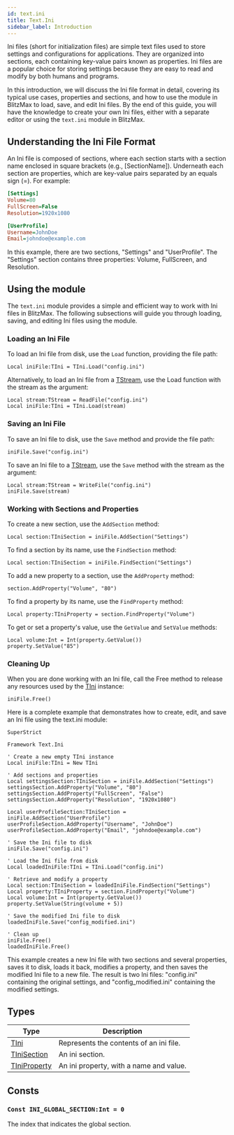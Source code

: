 ```yaml
---
id: text.ini
title: Text.Ini
sidebar_label: Introduction
---
```



Ini files (short for initialization files) are simple text files used to store settings and configurations
for applications. They are organized into sections, each containing key-value pairs known as properties. Ini
files are a popular choice for storing settings because they are easy to read and modify by both humans and programs.

In this introduction, we will discuss the Ini file format in detail, covering its typical use cases,
properties and sections, and how to use the module in BlitzMax to load, save, and edit Ini files.
By the end of this guide, you will have the knowledge to create your own Ini files, either with a separate editor or
using the `text.ini` module in BlitzMax.

## Understanding the Ini File Format

An Ini file is composed of sections, where each section starts with a section name enclosed in square brackets
(e.g., [SectionName]). Underneath each section are properties, which are key-value pairs separated by an equals
sign (=). For example:

```ini
[Settings]
Volume=80
FullScreen=False
Resolution=1920x1080

[UserProfile]
Username=JohnDoe
Email=johndoe@example.com
```

In this example, there are two sections, "Settings" and "UserProfile". The "Settings" section contains three
properties: Volume, FullScreen, and Resolution.

## Using the module

The `text.ini` module provides a simple and efficient way to work with Ini files in BlitzMax.
The following subsections will guide you through loading, saving, and editing Ini files using the module.

### Loading an Ini File

To load an Ini file from disk, use the `Load` function, providing the file path:

```blitzmax
Local iniFile:TIni = TIni.Load("config.ini")
```

Alternatively, to load an Ini file from a [TStream](../../brl/brl.stream/tstream), use the Load function with the stream as the argument:

```blitzmax
Local stream:TStream = ReadFile("config.ini")
Local iniFile:TIni = TIni.Load(stream)
```

### Saving an Ini File

To save an Ini file to disk, use the `Save` method and provide the file path:

```blitzmax
iniFile.Save("config.ini")
```

To save an Ini file to a [TStream](../../brl/brl.stream/tstream), use the `Save` method with the stream as the argument:

```blitzmax
Local stream:TStream = WriteFile("config.ini")
iniFile.Save(stream)
```

### Working with Sections and Properties

To create a new section, use the `AddSection` method:

```blitzmax
Local section:TIniSection = iniFile.AddSection("Settings")
```

To find a section by its name, use the `FindSection` method:

```blitzmax
Local section:TIniSection = iniFile.FindSection("Settings")
```

To add a new property to a section, use the `AddProperty` method:

```blitzmax
section.AddProperty("Volume", "80")
```

To find a property by its name, use the `FindProperty` method:

```blitzmax
Local property:TIniProperty = section.FindProperty("Volume")
```

To get or set a property's value, use the `GetValue` and `SetValue` methods:

```blitzmax
Local volume:Int = Int(property.GetValue())
property.SetValue("85")
```

### Cleaning Up

When you are done working with an Ini file, call the Free method to release any resources used by the [TIni](../../text/text.ini/tini) instance:

```blitzmax
iniFile.Free()
```

Here is a complete example that demonstrates how to create, edit, and save an Ini file using the text.ini module:

```blitzmax
SuperStrict

Framework Text.Ini

' Create a new empty TIni instance
Local iniFile:TIni = New TIni

' Add sections and properties
Local settingsSection:TIniSection = iniFile.AddSection("Settings")
settingsSection.AddProperty("Volume", "80")
settingsSection.AddProperty("FullScreen", "False")
settingsSection.AddProperty("Resolution", "1920x1080")

Local userProfileSection:TIniSection = iniFile.AddSection("UserProfile")
userProfileSection.AddProperty("Username", "JohnDoe")
userProfileSection.AddProperty("Email", "johndoe@example.com")

' Save the Ini file to disk
iniFile.Save("config.ini")

' Load the Ini file from disk
Local loadedIniFile:TIni = TIni.Load("config.ini")

' Retrieve and modify a property
Local section:TIniSection = loadedIniFile.FindSection("Settings")
Local property:TIniProperty = section.FindProperty("Volume")
Local volume:Int = Int(property.GetValue())
property.SetValue(String(volume + 5))

' Save the modified Ini file to disk
loadedIniFile.Save("config_modified.ini")

' Clean up
iniFile.Free()
loadedIniFile.Free()
```

This example creates a new Ini file with two sections and several properties, saves it to disk, loads it back,
modifies a property, and then saves the modified Ini file to a new file. The result is two Ini files: "config.ini"
containing the original settings, and "config_modified.ini" containing the modified settings.



## Types
| Type | Description |
|---|---|
| [TIni](../../text/text.ini/tini) | Represents the contents of an ini file. |
| [TIniSection](../../text/text.ini/tinisection) | An ini section. |
| [TIniProperty](../../text/text.ini/tiniproperty) | An ini property, with a name and value. |

## Consts

### `Const INI_GLOBAL_SECTION:Int = 0`

The index that indicates the global section.

<br/>

